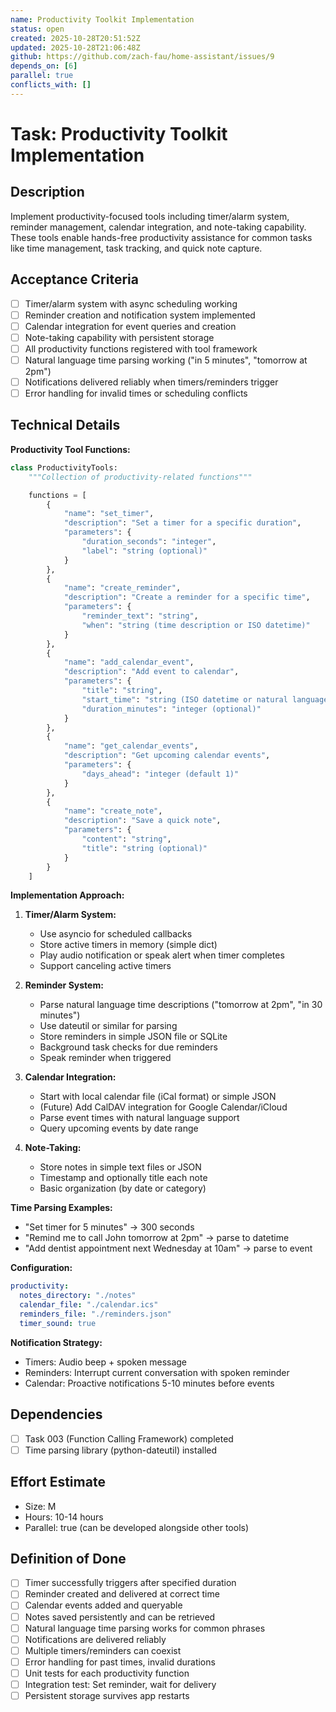 ```yaml
---
name: Productivity Toolkit Implementation
status: open
created: 2025-10-28T20:51:52Z
updated: 2025-10-28T21:06:48Z
github: https://github.com/zach-fau/home-assistant/issues/9
depends_on: [6]
parallel: true
conflicts_with: []
---
```


# Task: Productivity Toolkit Implementation

## Description
Implement productivity-focused tools including timer/alarm system, reminder management, calendar integration, and note-taking capability. These tools enable hands-free productivity assistance for common tasks like time management, task tracking, and quick note capture.

## Acceptance Criteria
- [ ] Timer/alarm system with async scheduling working
- [ ] Reminder creation and notification system implemented
- [ ] Calendar integration for event queries and creation
- [ ] Note-taking capability with persistent storage
- [ ] All productivity functions registered with tool framework
- [ ] Natural language time parsing working ("in 5 minutes", "tomorrow at 2pm")
- [ ] Notifications delivered reliably when timers/reminders trigger
- [ ] Error handling for invalid times or scheduling conflicts

## Technical Details
**Productivity Tool Functions:**
```python
class ProductivityTools:
    """Collection of productivity-related functions"""

    functions = [
        {
            "name": "set_timer",
            "description": "Set a timer for a specific duration",
            "parameters": {
                "duration_seconds": "integer",
                "label": "string (optional)"
            }
        },
        {
            "name": "create_reminder",
            "description": "Create a reminder for a specific time",
            "parameters": {
                "reminder_text": "string",
                "when": "string (time description or ISO datetime)"
            }
        },
        {
            "name": "add_calendar_event",
            "description": "Add event to calendar",
            "parameters": {
                "title": "string",
                "start_time": "string (ISO datetime or natural language)",
                "duration_minutes": "integer (optional)"
            }
        },
        {
            "name": "get_calendar_events",
            "description": "Get upcoming calendar events",
            "parameters": {
                "days_ahead": "integer (default 1)"
            }
        },
        {
            "name": "create_note",
            "description": "Save a quick note",
            "parameters": {
                "content": "string",
                "title": "string (optional)"
            }
        }
    ]
```

**Implementation Approach:**

1. **Timer/Alarm System:**
   - Use asyncio for scheduled callbacks
   - Store active timers in memory (simple dict)
   - Play audio notification or speak alert when timer completes
   - Support canceling active timers

2. **Reminder System:**
   - Parse natural language time descriptions ("tomorrow at 2pm", "in 30 minutes")
   - Use dateutil or similar for parsing
   - Store reminders in simple JSON file or SQLite
   - Background task checks for due reminders
   - Speak reminder when triggered

3. **Calendar Integration:**
   - Start with local calendar file (iCal format) or simple JSON
   - (Future) Add CalDAV integration for Google Calendar/iCloud
   - Parse event times with natural language support
   - Query upcoming events by date range

4. **Note-Taking:**
   - Store notes in simple text files or JSON
   - Timestamp and optionally title each note
   - Basic organization (by date or category)

**Time Parsing Examples:**
- "Set timer for 5 minutes" → 300 seconds
- "Remind me to call John tomorrow at 2pm" → parse to datetime
- "Add dentist appointment next Wednesday at 10am" → parse to event

**Configuration:**
```yaml
productivity:
  notes_directory: "./notes"
  calendar_file: "./calendar.ics"
  reminders_file: "./reminders.json"
  timer_sound: true
```

**Notification Strategy:**
- Timers: Audio beep + spoken message
- Reminders: Interrupt current conversation with spoken reminder
- Calendar: Proactive notifications 5-10 minutes before events

## Dependencies
- [ ] Task 003 (Function Calling Framework) completed
- [ ] Time parsing library (python-dateutil) installed

## Effort Estimate
- Size: M
- Hours: 10-14 hours
- Parallel: true (can be developed alongside other tools)

## Definition of Done
- [ ] Timer successfully triggers after specified duration
- [ ] Reminder created and delivered at correct time
- [ ] Calendar events added and queryable
- [ ] Notes saved persistently and can be retrieved
- [ ] Natural language time parsing works for common phrases
- [ ] Notifications are delivered reliably
- [ ] Multiple timers/reminders can coexist
- [ ] Error handling for past times, invalid durations
- [ ] Unit tests for each productivity function
- [ ] Integration test: Set reminder, wait for delivery
- [ ] Persistent storage survives app restarts
